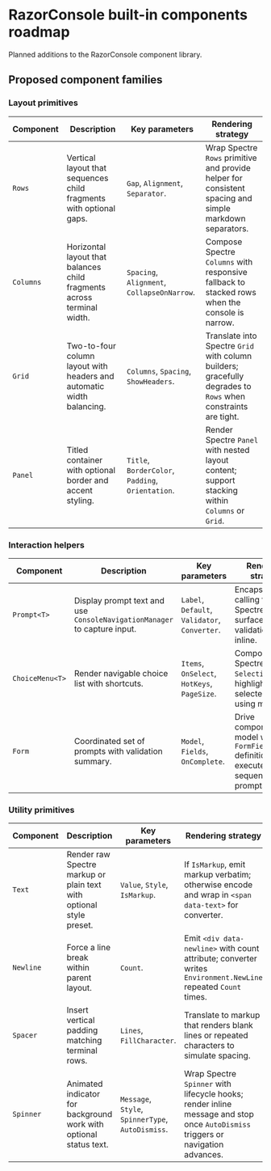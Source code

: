 # RazorConsole built-in components roadmap

Planned additions to the RazorConsole component library.

## Proposed component families

### Layout primitives

| Component | Description | Key parameters | Rendering strategy |
|-----------|-------------|----------------|--------------------|
| `Rows` | Vertical layout that sequences child fragments with optional gaps. | `Gap`, `Alignment`, `Separator`. | Wrap Spectre `Rows` primitive and provide helper for consistent spacing and simple markdown separators.
| `Columns` | Horizontal layout that balances child fragments across terminal width. | `Spacing`, `Alignment`, `CollapseOnNarrow`. | Compose Spectre `Columns` with responsive fallback to stacked rows when the console is narrow.
| `Grid` | Two-to-four column layout with headers and automatic width balancing. | `Columns`, `Spacing`, `ShowHeaders`. | Translate into Spectre `Grid` with column builders; gracefully degrades to `Rows` when constraints are tight.
| `Panel` | Titled container with optional border and accent styling. | `Title`, `BorderColor`, `Padding`, `Orientation`. | Render Spectre `Panel` with nested layout content; support stacking within `Columns` or `Grid`.

### Interaction helpers

| Component | Description | Key parameters | Rendering strategy |
|-----------|-------------|----------------|--------------------|
| `Prompt<T>` | Display prompt text and use `ConsoleNavigationManager` to capture input. | `Label`, `Default`, `Validator`, `Converter`. | Encapsulate calling flow to Spectre `Prompt`; surface validation errors inline.
| `ChoiceMenu<T>` | Render navigable choice list with shortcuts. | `Items`, `OnSelect`, `HotKeys`, `PageSize`. | Compose Spectre `SelectionPrompt`; highlight selected entry using markup.
| `Form` | Coordinated set of prompts with validation summary. | `Model`, `Fields`, `OnComplete`. | Drive component model with child `FormField` definitions that execute sequential prompts.

### Utility primitives

| Component | Description | Key parameters | Rendering strategy |
|-----------|-------------|----------------|--------------------|
| `Text` | Render raw Spectre markup or plain text with optional style preset. | `Value`, `Style`, `IsMarkup`. | If `IsMarkup`, emit markup verbatim; otherwise encode and wrap in `<span data-text>` for converter.
| `Newline` | Force a line break within parent layout. | `Count`. | Emit `<div data-newline>` with count attribute; converter writes `Environment.NewLine` repeated `Count` times.
| `Spacer` | Insert vertical padding matching terminal rows. | `Lines`, `FillCharacter`. | Translate to markup that renders blank lines or repeated characters to simulate spacing.
| `Spinner` | Animated indicator for background work with optional status text. | `Message`, `Style`, `SpinnerType`, `AutoDismiss`. | Wrap Spectre `Spinner` with lifecycle hooks; render inline message and stop once `AutoDismiss` triggers or navigation advances.
